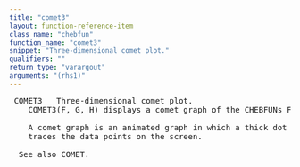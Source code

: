 ```yaml
---
title: "comet3"
layout: function-reference-item
class_name: "chebfun"
function_name: "comet3"
snippet: "Three-dimensional comet plot."
qualifiers: ""
return_type: "varargout"
arguments: "(rhs1)"
---
```


<pre class="help-text"> COMET3   Three-dimensional comet plot.
    COMET3(F, G, H) displays a comet graph of the CHEBFUNs F, G, and H.
 
    A comet graph is an animated graph in which a thick dot (the comet head)
    traces the data points on the screen.
 
  See also COMET.
</pre>